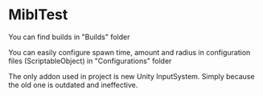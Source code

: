 # MiblTest

You can find builds in "Builds" folder

You can easily configure spawn time, amount and radius
in configuration files (ScriptableObject) in "Configurations" folder

The only addon used in project is new Unity InputSystem. 
Simply because the old one is outdated and ineffective.
